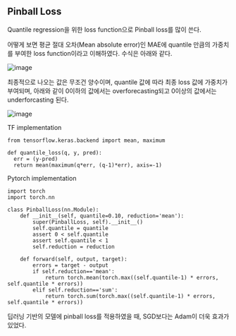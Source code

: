 ## Pinball Loss

Quantile regression을 위한 loss function으로 Pinball loss를 많이 쓴다.

어떻게 보면 평균 절대 오차(Mean absolute error)인 MAE에 quantile 만큼의 가중치를 부여한 loss function이라고 이해하였다. 수식은 아래와 같다.

![image](https://user-images.githubusercontent.com/33983084/103804878-199d7c80-5096-11eb-9818-60866fbb7d63.png)

최종적으로 나오는 값은 무조건 양수이며, quantile 값에 따라 최종 loss 값에 가중치가 부여되며, 아래와 같이 0이하의 값에서는 overforecasting되고 0이상의 값에서는 underforcasting 된다.

![image](https://user-images.githubusercontent.com/33983084/103804821-08547000-5096-11eb-8714-6fdf61883120.png)

TF implementation

```
from tensorflow.keras.backend import mean, maximum

def quantile_loss(q, y, pred):
  err = (y-pred)
  return mean(maximum(q*err, (q-1)*err), axis=-1)
```





Pytorch implementation

```
import torch
import torch.nn

class PinballLoss(nn.Module):
    def __init__(self, quantile=0.10, reduction='mean'):
        super(PinballLoss, self).__init__()
        self.quantile = quantile
        assert 0 < self.quantile
        assert self.quantile < 1
        self.reduction = reduction
        
    def forward(self, output, target):
        errors = target - output
        if self.reduction=='mean':
            return torch.mean(torch.max((self.quantile-1) * errors, self.quantile * errors))
        elif self.reduction=='sum':
            return torch.sum(torch.max((self.quantile-1) * errors, self.quantile * errors))
```



딥러닝 기반의 모델에 pinball loss를 적용하였을 때, SGD보다는 Adam이 더욱 효과가 있었다.